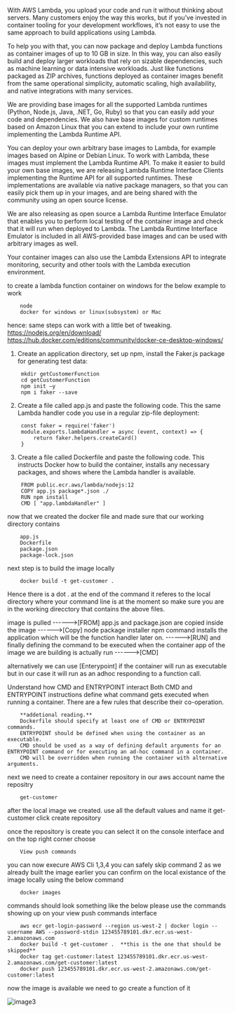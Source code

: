 With AWS Lambda, you upload your code and run it without thinking about servers. Many customers enjoy the way this works, but if you’ve invested in container tooling for your development workflows, it’s not easy to use the same approach to build applications using Lambda.

To help you with that, you can now package and deploy Lambda functions as container images of up to 10 GB in size. In this way, you can also easily build and deploy larger workloads that rely on sizable dependencies, such as machine learning or data intensive workloads. Just like functions packaged as ZIP archives, functions deployed as container images benefit from the same operational simplicity, automatic scaling, high availability, and native integrations with many services.

We are providing base images for all the supported Lambda runtimes (Python, Node.js, Java, .NET, Go, Ruby) so that you can easily add your code and dependencies. We also have base images for custom runtimes based on Amazon Linux that you can extend to include your own runtime implementing the Lambda Runtime API.

You can deploy your own arbitrary base images to Lambda, for example images based on Alpine or Debian Linux. To work with Lambda, these images must implement the Lambda Runtime API. To make it easier to build your own base images, we are releasing Lambda Runtime Interface Clients implementing the Runtime API for all supported runtimes. These implementations are available via native package managers, so that you can easily pick them up in your images, and are being shared with the community using an open source license.

We are also releasing as open source a Lambda Runtime Interface Emulator that enables you to perform local testing of the container image and check that it will run when deployed to Lambda. The Lambda Runtime Interface Emulator is included in all AWS-provided base images and can be used with arbitrary images as well.

Your container images can also use the Lambda Extensions API to integrate monitoring, security and other tools with the Lambda execution environment.


to create a lambda function container on windows for the below example to work

        node 
        docker for windows or linux(subsystem) or Mac
        
hence: same steps can work with a little bet of tweaking.
https://nodejs.org/en/download/
https://hub.docker.com/editions/community/docker-ce-desktop-windows/



1. Create an application directory, set up npm, install the Faker.js package for generating test data:

        mkdir getCustomerFunction
        cd getCustomerFunction
        npm init –y
        npm i faker --save
      
2. Create a file called app.js and paste the following code. This the same Lambda handler code you use in a regular zip-file deployment:

        const faker = require('faker')
        module.exports.lambdaHandler = async (event, context) => {
            return faker.helpers.createCard()
        }
3. Create a file called Dockerfile and paste the following code. This instructs Docker how to build the container, installs any necessary packages, and shows where the Lambda handler is available.

        FROM public.ecr.aws/lambda/nodejs:12
        COPY app.js package*.json ./
        RUN npm install
        CMD [ "app.lambdaHandler" ]

now that we created the docker file and made sure that our working directory contains 

        app.js
        Dockerfile
        package.json
        package-lock.json

next step is to build the image locally 

        docker build -t get-customer .
 
Hence there is a dot . at the end of the command it referes to the local directory where your command line is at the moment so make sure you are in the working direcctory that contains the above files.


image is pulled                                                                                                         ------>[FROM]
app.js and package.json are copied inside the image                                                                     ------>[Copy]
node package installer npm command installs the application which will be the function handler later on.                ------>[RUN]
and finally defining the command to be executed when the container app of the image we are building is actually run     ------>[CMD] 

alternatively we can use [Enterypoint] if the container will run as executable but in our case it will run as an adhoc responding to a function call.

Understand how CMD and ENTRYPOINT interact
Both CMD and ENTRYPOINT instructions define what command gets executed when running a container. There are a few rules that describe their co-operation.

        **addetional reading.**
        Dockerfile should specify at least one of CMD or ENTRYPOINT commands.
        ENTRYPOINT should be defined when using the container as an executable.
        CMD should be used as a way of defining default arguments for an ENTRYPOINT command or for executing an ad-hoc command in a container.
        CMD will be overridden when running the container with alternative arguments.

next we need to create a container repository in our aws account name the repositry 
        
        get-customer 

after the local image we created. use all the default values and name it get-customer
click create repository

once the repository is create you can select it on the console interface and on the top right corner choose

        View push commands

you can now execure AWS Cli 1,3,4 you can safely skip command 2 as we already built the image earlier 
you can confirm on the local existance of the image locally using the below command

        docker images 
        
commands should look something like the below please use the commands showing up on your view push commands interface

        aws ecr get-login-password --region us-west-2 | docker login --username AWS --password-stdin 123455789101.dkr.ecr.us-west-2.amazonaws.com
        docker build -t get-customer .  **this is the one that should be skipped**
        docker tag get-customer:latest 123455789101.dkr.ecr.us-west-2.amazonaws.com/get-customer:latest
        docker push 123455789101.dkr.ecr.us-west-2.amazonaws.com/get-customer:latest
        
now the image is available we need to go create a function of it

![image3](https://user-images.githubusercontent.com/14894918/114280518-4caf2d80-9a42-11eb-9b73-728d29549b7c.png)
